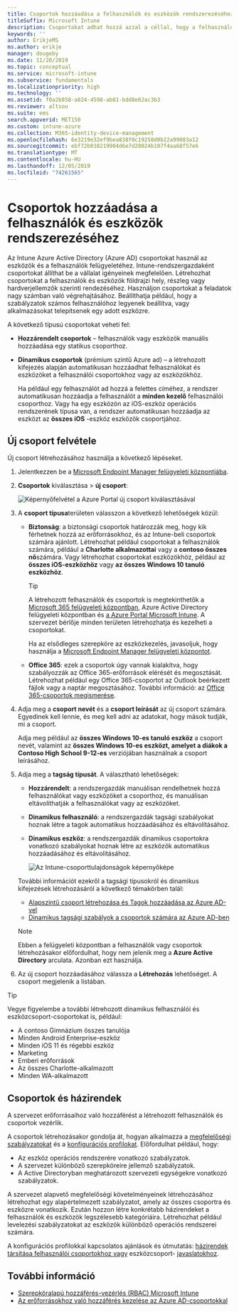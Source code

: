 ```yaml
---
title: Csoportok hozzáadása a felhasználók és eszközök rendszerezéséhez
titleSuffix: Microsoft Intune
description: Csoportokat adhat hozzá azzal a céllal, hogy a felhasználókat és az eszközöket földrajzi hely, részleg vagy hardvertulajdonságok alapján rendszerezhesse.
keywords: ''
author: ErikjeMS
ms.author: erikje
manager: dougeby
ms.date: 11/20/2019
ms.topic: conceptual
ms.service: microsoft-intune
ms.subservice: fundamentals
ms.localizationpriority: high
ms.technology: ''
ms.assetid: f0a2b858-a824-4598-ab81-bdd8e62ac3b3
ms.reviewer: altsou
ms.suite: ems
search.appverid: MET150
ms.custom: intune-azure
ms.collection: M365-identity-device-management
ms.openlocfilehash: 6e3219e32ef9bea838f0c19258d0b22a99083a12
ms.sourcegitcommit: ebf72b038219904d6e7d20024b107f4aa68f57e6
ms.translationtype: MT
ms.contentlocale: hu-HU
ms.lasthandoff: 12/05/2019
ms.locfileid: "74261565"
---
```

# <a name="add-groups-to-organize-users-and-devices"></a>Csoportok hozzáadása a felhasználók és eszközök rendszerezéséhez

Az Intune Azure Active Directory (Azure AD) csoportokat használ az eszközök és a felhasználók felügyeletéhez. Intune-rendszergazdaként csoportokat állíthat be a vállalat igényeinek megfelelően. Létrehozhat csoportokat a felhasználók és eszközök földrajzi hely, részleg vagy hardverjellemzők szerinti rendezéséhez. Használjon csoportokat a feladatok nagy számban való végrehajtásához. Beállíthatja például, hogy a szabályzatok számos felhasználóhoz legyenek beállítva, vagy alkalmazásokat telepítsenek egy adott eszközre.

A következő típusú csoportokat veheti fel:

- **Hozzárendelt csoportok** – felhasználók vagy eszközök manuális hozzáadása egy statikus csoporthoz. 
- **Dinamikus csoportok** (prémium szintű Azure ad) – a létrehozott kifejezés alapján automatikusan hozzáadhat felhasználókat és eszközöket a felhasználói csoportokhoz vagy az eszközökhöz.

  Ha például egy felhasználót ad hozzá a felettes címéhez, a rendszer automatikusan hozzáadja a felhasználót a **minden kezelő** felhasználói csoporthoz. Vagy ha egy eszközön az iOS-eszköz operációs rendszerének típusa van, a rendszer automatikusan hozzáadja az eszközt az **összes iOS** -eszköz eszközök csoportjához.

## <a name="add-a-new-group"></a>Új csoport felvétele

Új csoport létrehozásához használja a következő lépéseket.

1. Jelentkezzen be a [Microsoft Endpoint Manager felügyeleti központjába](https://go.microsoft.com/fwlink/?linkid=2109431).
2. **Csoportok** kiválasztása > **új csoport**:

   ![Képernyőfelvétel a Azure Portal új csoport kiválasztásával](./media/groups-add/groups-add-new.png)

3. A **csoport típusa**területen válasszon a következő lehetőségek közül:

    - **Biztonság**: a biztonsági csoportok határozzák meg, hogy kik férhetnek hozzá az erőforrásokhoz, és az Intune-beli csoportok számára ajánlott. Létrehozhat például csoportokat a felhasználók számára, például a **Charlotte alkalmazottai** vagy a **contoso összes nő**számára. Vagy létrehozhat csoportokat eszközökhöz, például az **összes iOS-eszközhöz** vagy **az összes Windows 10 tanuló eszközhöz**.

        > [!TIP]
        > A létrehozott felhasználók és csoportok is megtekinthetők a [Microsoft 365 felügyeleti központban](https://admin.microsoft.com), Azure Active Directory felügyeleti központban és [a Azure Portal Microsoft Intune](https://go.microsoft.com/fwlink/?linkid=2090973). A szervezet bérlője minden területen létrehozhatja és kezelheti a csoportokat.
        >
        > Ha az elsődleges szerepköre az eszközkezelés, javasoljuk, hogy használja a [Microsoft Endpoint Manager felügyeleti központot](https://go.microsoft.com/fwlink/?linkid=2109431).

    - **Office 365**: ezek a csoportok úgy vannak kialakítva, hogy szabályozzák az Office 365-erőforrások elérését és megosztását. Létrehozhat például egy Office 365-csoportot az Outlook beérkezett fájlok vagy a naptár megosztásához. További információ: az [Office 365-csoportok megismerése](https://support.office.com/article/learn-about-office-365-groups-b565caa1-5c40-40ef-9915-60fdb2d97fa2).

4. Adja meg a **csoport nevét** és a **csoport leírását** az új csoport számára. Egyedinek kell lennie, és meg kell adni az adatokat, hogy mások tudják, mi a csoport.

    Adja meg például az **összes Windows 10-es tanuló eszköz** a csoport nevét, valamint az **összes Windows 10-es eszközt, amelyet a diákok a Contoso High School 9-12-es** verziójában használnak a csoport leírásához.

5. Adja meg a **tagság típusát**. A választható lehetőségek:

    - **Hozzárendelt**: a rendszergazdák manuálisan rendelhetnek hozzá felhasználókat vagy eszközöket a csoporthoz, és manuálisan eltávolíthatják a felhasználókat vagy az eszközöket.
    - **Dinamikus felhasználó**: a rendszergazdák tagsági szabályokat hoznak létre a tagok automatikus hozzáadásához és eltávolításához.
    - **Dinamikus eszköz**: a rendszergazdák dinamikus csoportokra vonatkozó szabályokat hoznak létre az eszközök automatikus hozzáadásához és eltávolításához.

        ![Az Intune-csoporttulajdonságok képernyőképe](./media/groups-add/groups-add-properties.png)

    További információt ezekről a tagsági típusokról és dinamikus kifejezések létrehozásáról a következő témakörben talál:

    - [Alapszintű csoport létrehozása és Tagok hozzáadása az Azure AD-vel](https://docs.microsoft.com/azure/active-directory/fundamentals/active-directory-groups-create-azure-portal)
    - [Dinamikus tagsági szabályok a csoportok számára az Azure AD-ben](https://docs.microsoft.com/azure/active-directory/users-groups-roles/groups-dynamic-membership)

    > [!NOTE]
    > Ebben a felügyeleti központban a felhasználók vagy csoportok létrehozásakor előfordulhat, hogy nem jelenik meg a **Azure Active Directory** arculata. Azonban ezt használja.

6. Az új csoport hozzáadásához válassza a **Létrehozás** lehetőséget. A csoport megjelenik a listában.

> [!TIP]
> Vegye figyelembe a további létrehozott dinamikus felhasználói és eszközcsoport-csoportokat is, például:
>
> - A contoso Gimnázium összes tanulója
> - Minden Android Enterprise-eszköz
> - Minden iOS 11 és régebbi eszköz
> - Marketing
> - Emberi erőforrások
> - Az összes Charlotte-alkalmazott
> - Minden WA-alkalmazott

## <a name="groups-and-policies"></a>Csoportok és házirendek

A szervezet erőforrásaihoz való hozzáférést a létrehozott felhasználók és csoportok vezérlik.

A csoportok létrehozásakor gondolja át, hogyan alkalmazza a [megfelelőségi szabályzatokat](../protect/device-compliance-get-started.md) és a [konfigurációs profilokat](../configuration/device-profiles.md). Előfordulhat például, hogy:

- Az eszköz operációs rendszerére vonatkozó szabályzatok.
- A szervezet különböző szerepköreire jellemző szabályzatok.
- A Active Directoryban meghatározott szervezeti egységekre vonatkozó szabályzatok.

A szervezet alapvető megfelelőségi követelményeinek létrehozásához létrehozhat egy alapértelmezett szabályzatot, amely az összes csoportra és eszközre vonatkozik. Ezután hozzon létre konkrétabb házirendeket a felhasználók és eszközök legszélesebb kategóriáira. Létrehozhat például levelezési szabályzatokat az eszközök különböző operációs rendszerei számára.

A konfigurációs profilokkal kapcsolatos ajánlások és útmutatás: [házirendek társítása felhasználói csoportokhoz vagy](../configuration/device-profile-assign.md#user-groups-vs-device-groups) eszközcsoport- [javaslatokhoz](../configuration/device-profile-create.md#recommendations).

## <a name="see-also"></a>További információ

- [Szerepköralapú hozzáférés-vezérlés (RBAC) Microsoft Intune](role-based-access-control.md)
- [Az erőforrásokhoz való hozzáférés kezelése az Azure AD-csoportokkal](https://docs.microsoft.com/azure/active-directory/active-directory-manage-groups)
